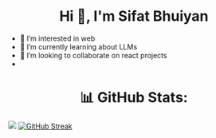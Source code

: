 <h1 align="center">Hi 👋, I'm Sifat Bhuiyan</h1>


- 👀 I’m interested in web
- 🌱 I’m currently learning about LLMs
- 💞️ I’m looking to collaborate on react projects
- 

<!---
sifat0666/sifat0666 is a ✨ special ✨ repository because its `README.md` (this file) appears on your GitHub profile.
You can click the Preview link to take a look at your changes.
--->

<h1 align="center">📊 GitHub Stats:</h1>

[![](https://visitcount.itsvg.in/api?id=sifat0666&label=Profile%20Views&pretty=false)](https://visitcount.itsvg.in)
[![GitHub Streak](https://streak-stats.demolab.com/?user=sifat0666)](https://git.io/streak-stats)

